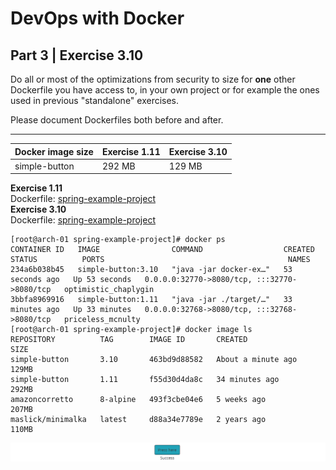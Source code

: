 
# DevOps with Docker
## Part 3 | Exercise 3.10

Do all or most of the optimizations from security to size for **one** other Dockerfile you have access to, in your own project or for example the ones used in previous "standalone" exercises.

Please document Dockerfiles both before and after.

---

| Docker image size | Exercise 1.11 | Exercise 3.10 |
| ----------------- | ------------- | ------------- |
| simple-button | 292 MB | 129 MB |

**Exercise 1.11**  
Dockerfile: [spring-example-project](../../tkt21036/1.11/Dockerfile)  
**Exercise 3.10**  
Dockerfile: [spring-example-project](./Dockerfile)  

```shell
[root@arch-01 spring-example-project]# docker ps
CONTAINER ID   IMAGE                COMMAND                  CREATED          STATUS          PORTS                                         NAMES
234a6b038b45   simple-button:3.10   "java -jar docker-ex…"   53 seconds ago   Up 53 seconds   0.0.0.0:32770->8080/tcp, :::32770->8080/tcp   optimistic_chaplygin
3bbfa8969916   simple-button:1.11   "java -jar ./target/…"   33 minutes ago   Up 33 minutes   0.0.0.0:32768->8080/tcp, :::32768->8080/tcp   priceless_mcnulty
[root@arch-01 spring-example-project]# docker image ls
REPOSITORY          TAG        IMAGE ID       CREATED              SIZE
simple-button       3.10       463bd9d88582   About a minute ago   129MB
simple-button       1.11       f55d30d4da8c   34 minutes ago       292MB
amazoncorretto      8-alpine   493f3cbe04e6   5 weeks ago          207MB
maslick/minimalka   latest     d88a34e7789e   2 years ago          110MB
```
![spring-example-project](assets/spring-example-project.png)
